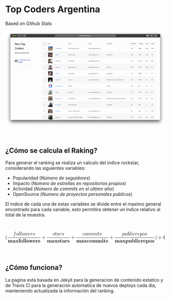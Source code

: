 # Top Coders Argentina
Based on Github Stats

[![CodeCogsEqn.svg](images/demo.png)](http://joelibaceta.github.io/top-coders-argentina/)

<br/>

## ¿Cómo se calcula el Raking?

Para generar el ranking se realiza un calculo del indice rockstar, considerando las siguientes variables:

- Popularidad (_Número de seguidores_) 
- Impacto (_Número de estrellas en repositorios propios_)
- Actividad (_Número de commits en el ultimo año_)
- OpenSource (_Numero de proyectos personales publicos_) 

El indice de cada una de estas variables se divide entre el maximo general encontrado para cada variable, esto permitira obtener un indice relativo al total de la muestra.

<br/>

![CodeCogsEqn.svg](images/CodeCogsEqn.svg)

<br/>

## ¿Cómo funciona?

La pagina esta basada en Jekyll para la generacion de contenido estatico y de Travis CI para la generacion automatica de nuevos deploys cada dia, manteniendo actualizada la información del ranking.

